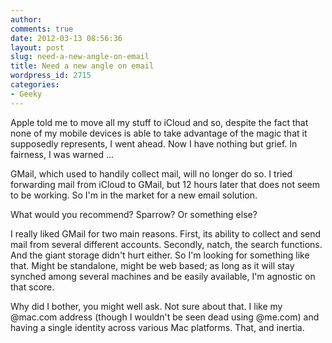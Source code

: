 ```yaml
---
author:
comments: true
date: 2012-03-13 08:56:36
layout: post
slug: need-a-new-angle-on-email
title: Need a new angle on email
wordpress_id: 2715
categories:
- Geeky
---
```


Apple told me to move all my stuff to iCloud and so, despite the fact that none of my mobile devices is able to take advantage of the magic that it supposedly represents, I went ahead. Now I have nothing but grief. In fairness, I was warned ...

GMail, which used to handily collect mail, will no longer do so. I tried forwarding mail from iCloud to GMail, but 12 hours later that does not seem to be working. So I'm in the market for a new email solution.

What would you recommend? Sparrow? Or something else?

I really liked GMail for two main reasons. First, its ability to collect and send mail from several different accounts. Secondly, natch, the search functions. And the giant storage didn't hurt either. So I'm looking for something like that. Might be standalone, might be web based; as long as it will stay synched among several machines and be easily available, I'm agnostic on that score.

Why did I bother, you might well ask. Not sure about that. I like my @mac.com address (though I wouldn't be seen dead using @me.com) and having a single identity across various Mac platforms. That, and inertia.
